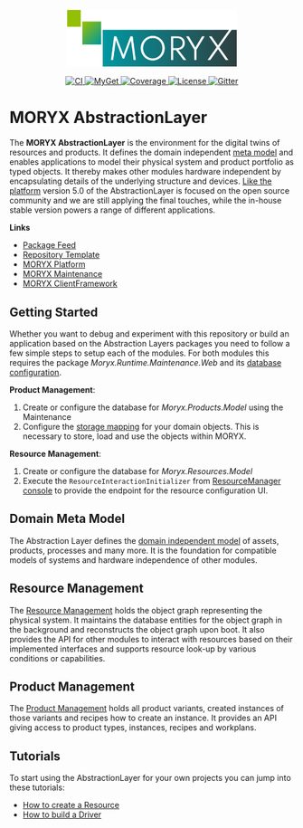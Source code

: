 <p align="center">
    <img src="docs/Resources/MORYX_logo.svg" alt="MORYX Logo" width="300px" />
</p>

<p align="center">
    <a href="https://github.com/PHOENIXCONTACT/MORYX-AbstractionLayer/workflows">
        <img src="https://github.com/PHOENIXCONTACT/MORYX-AbstractionLayer/workflows/CI/badge.svg" alt="CI">
    </a>
    <a href="https://www.myget.org/feed/Packages/moryx">
        <img src="https://img.shields.io/myget/moryx/v/Moryx.AbstractionLayer" alt="MyGet">
    </a>
    <a href="https://codecov.io/gh/PHOENIXCONTACT/MORYX-AbstractionLyer/coverage.svg?branch=dev">
        <img alt="Coverage" src="https://codecov.io/gh/PHOENIXCONTACT/MORYX-AbstractionLyer/coverage.svg?branch=dev" />
    </a>
    <a href="https://github.com/PHOENIXCONTACT/MORYX-AbstractionLayer/blob/dev/LICENSE">
        <img src="https://img.shields.io/github/license/PHOENIXCONTACT/MORYX-AbstractionLayer" alt="License">
    </a>
    <a href="https://gitter.im/MORYX-Industry/Framework?utm_source=badge&utm_medium=badge&utm_campaign=pr-badge">
        <img src="https://badges.gitter.im/MORYX-Industry/Framework.svg" alt="Gitter">
    </a>
</p>

# MORYX AbstractionLayer

The **MORYX AbstractionLayer** is the environment for the digital twins of resources and products. It defines the domain independent [meta model](/docs/articles/AbstractionLayer.md) and enables applications to model their physical system and product portfolio as typed objects. It thereby makes other modules hardware independent by encapsulating details of the underlying structure and devices. [Like the platform](https://github.com/PHOENIXCONTACT/MORYX-Platform#history) version 5.0 of the AbstractionLayer is focused on the open source community and we are still applying the final touches, while the in-house stable version powers a range of different applications.

**Links**
- [Package Feed](https://www.myget.org/feed/Packages/moryx)
- [Repository Template](https://github.com/PHOENIXCONTACT/MORYX-Template)
- [MORYX Platform](https://github.com/PHOENIXCONTACT/MORYX-Platform)
- [MORYX Maintenance](https://github.com/PHOENIXCONTACT/MORYX-MaintenanceWeb)
- [MORYX ClientFramework](https://github.com/PHOENIXCONTACT/MORYX-ClientFramework)

## Getting Started

Whether you want to debug and experiment with this repository or build an application based on the Abstraction Layers packages you need to follow a few simple steps to setup each of the modules. For both modules this requires the package *Moryx.Runtime.Maintenance.Web* and its [database configuration](http://localhost/maintenanceweb/#/databases).

**Product Management**:
1. Create or configure the database for *Moryx.Products.Model* using the Maintenance
2. Configure the [storage mapping](/docs/articles/Products/ProductStorage.md) for your domain objects. This is necessary to store, load and use the objects within MORYX.

**Resource Management**: 
1. Create or configure the database for *Moryx.Resources.Model*
2. Execute the `ResourceInteractionInitializer` from [ResourceManager console](http://localhost/maintenanceweb/#/modules/ResourceManager/console) to provide the endpoint for the resource configuration UI.

## Domain Meta Model

The Abstraction Layer defines the [domain independent model](/docs/articles/AbstractionLayer.md) of assets, products, processes and many more. It is the foundation for compatible models of systems and hardware independence of other modules.

## Resource Management

The [Resource Management](/docs/articles/Resources/ResourceManagement.md) holds the object graph representing the physical system. It maintains the database entities for the object graph in the background and reconstructs the object graph upon boot. It also provides the API for other modules to interact with resources based on their implemented interfaces and supports resource look-up by various conditions or capabilities.

## Product Management

The [Product Management](/docs/articles/Products/ProductManagement.md) holds all product variants, created instances of those variants and recipes how to create an instance. It provides an API giving access to product types, instances, recipes and workplans.

## Tutorials

To start using the AbstractionLayer for your own projects you can jump into these tutorials:

* [How to create a Resource](/docs/articles/Tutorials/HowToCreateResource.md)
* [How to build a Driver](/docs/articles/Tutorials/HowToBuildADriver.md)
